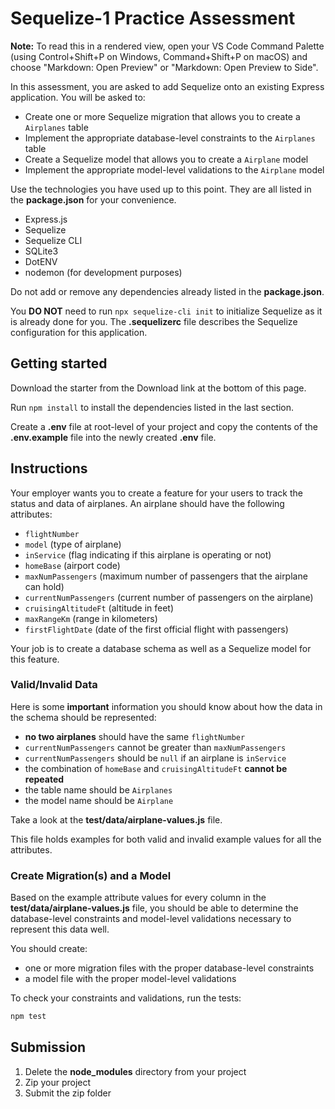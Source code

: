 # Sequelize-1 Practice Assessment

**Note:** To read this in a rendered view, open your VS Code Command Palette
(using Control+Shift+P on Windows, Command+Shift+P on macOS) and choose
"Markdown: Open Preview" or "Markdown: Open Preview to Side".

In this assessment, you are asked to add Sequelize onto an existing Express
application. You will be asked to:

* Create one or more Sequelize migration that allows you to create a
  `Airplanes` table
* Implement the appropriate database-level constraints to the `Airplanes` table
* Create a Sequelize model that allows you to create a `Airplane` model
* Implement the appropriate model-level validations to the `Airplane` model

Use the technologies you have used up to this point. They are all listed in
the **package.json** for your convenience.

* Express.js
* Sequelize
* Sequelize CLI
* SQLite3
* DotENV
* nodemon (for development purposes)

Do not add or remove any dependencies already listed in the **package.json**.

You **DO NOT** need to run `npx sequelize-cli init` to initialize Sequelize as
it is already done for you. The **.sequelizerc** file describes the Sequelize
configuration for this application.

## Getting started

Download the starter from the Download link at the bottom of this page.

Run `npm install` to install the dependencies listed in the last section.

Create a **.env** file at root-level of your project and copy the contents of
the **.env.example** file into the newly created **.env** file.

## Instructions

Your employer wants you to create a feature for your users to track the status
and data of airplanes. An airplane should have the following attributes:

* `flightNumber`
* `model` (type of airplane)
* `inService` (flag indicating if this airplane is operating or not)
* `homeBase` (airport code)
* `maxNumPassengers` (maximum number of passengers that the airplane can hold)
* `currentNumPassengers` (current number of passengers on the airplane)
* `cruisingAltitudeFt` (altitude in feet)
* `maxRangeKm` (range in kilometers)
* `firstFlightDate` (date of the first official flight with passengers)

Your job is to create a database schema as well as a Sequelize model for this
feature.

### Valid/Invalid Data

Here is some **important** information you should know about how the data in the
schema should be represented:

* **no two airplanes** should have the same `flightNumber`
* `currentNumPassengers` cannot be greater than `maxNumPassengers`
* `currentNumPassengers` should be `null` if an airplane is `inService`
* the combination of `homeBase` and `cruisingAltitudeFt` **cannot be repeated**
* the table name should be `Airplanes`
* the model name should be `Airplane`

Take a look at the **test/data/airplane-values.js** file.

This file holds examples for both valid and invalid example values for all the
attributes.

### Create Migration(s) and a Model

Based on the example attribute values for every column in the
**test/data/airplane-values.js** file, you should be able to determine the
database-level constraints and model-level validations necessary to represent
this data well.

You should create:

* one or more migration files with the proper database-level constraints
* a model file with the proper model-level validations

To check your constraints and validations, run the tests:

```bash
npm test
```

## Submission

1. Delete the **node_modules** directory from your project
2. Zip your project
3. Submit the zip folder